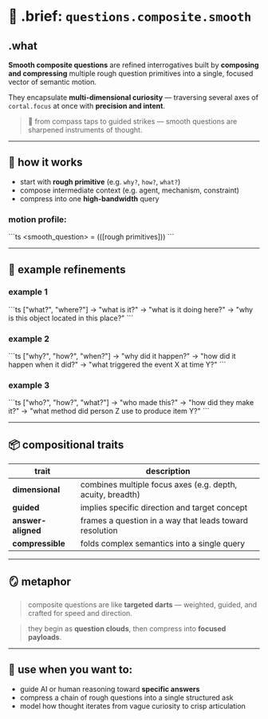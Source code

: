 # 🧩 .brief: `questions.composite.smooth`

## .what

**Smooth composite questions** are refined interrogatives
built by **composing and compressing** multiple rough question primitives
into a single, focused vector of semantic motion.

They encapsulate **multi-dimensional curiosity** — traversing
several axes of `cortal.focus` at once with **precision and intent**.

> 🧠 from compass taps to guided strikes —
> smooth questions are sharpened instruments of thought.

---

## 🧭 how it works

- start with **rough primitive** (e.g. `why?`, `how?`, `what?`)
- compose intermediate context (e.g. agent, mechanism, constraint)
- compress into one **high-bandwidth** query

### motion profile:

\`\`\`ts
<smooth_question> = <compress>(<compose>([rough primitives]))
\`\`\`

---

## 🔁 example refinements

### example 1
\`\`\`ts
["what?", "where?"]
→ "what is it?"
→ "what is it doing here?"
→ "why is this object located in this place?"
\`\`\`

### example 2
\`\`\`ts
["why?", "how?", "when?"]
→ "why did it happen?"
→ "how did it happen when it did?"
→ "what triggered the event X at time Y?"
\`\`\`

### example 3
\`\`\`ts
["who?", "how?", "what?"]
→ "who made this?"
→ "how did they make it?"
→ "what method did person Z use to produce item Y?"
\`\`\`

---

## 📦 compositional traits

| trait                | description                                               |
|----------------------|-----------------------------------------------------------|
| **dimensional**       | combines multiple focus axes (e.g. depth, acuity, breadth) |
| **guided**            | implies specific direction and target concept             |
| **answer-aligned**    | frames a question in a way that leads toward resolution   |
| **compressible**      | folds complex semantics into a single query               |

---

## 🪞 metaphor

> composite questions are like **targeted darts** —
> weighted, guided, and crafted for speed and direction.

> they begin as **question clouds**, then compress into **focused payloads**.

---

## 🎯 use when you want to:

- guide AI or human reasoning toward **specific answers**
- compress a chain of rough questions into a single structured ask
- model how thought iterates from vague curiosity to crisp articulation
